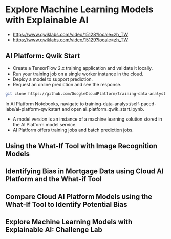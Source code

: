 # Explore Machine Learning Models with Explainable AI

- https://www.qwiklabs.com/video/15128?locale=zh_TW
- https://www.qwiklabs.com/video/15129?locale=zh_TW

## AI Platform: Qwik Start

- Create a TensorFlow 2.x training application and validate it locally.
- Run your training job on a single worker instance in the cloud.
- Deploy a model to support prediction.
- Request an online prediction and see the response.

```bash
git clone https://github.com/GoogleCloudPlatform/training-data-analyst
```

In AI Platform Notebooks, navigate to training-data-analyst/self-paced-labs/ai-platform-qwikstart and open ai_platform_qwik_start.ipynb.

- A model version is an instance of a machine learning solution stored in the AI Platform model service.
- AI Platform offers training jobs and batch prediction jobs.

## Using the What-If Tool with Image Recognition Models

## Identifying Bias in Mortgage Data using Cloud AI Platform and the What-if Tool

## Compare Cloud AI Platform Models using the What-If Tool to Identify Potential Bias

## Explore Machine Learning Models with Explainable AI: Challenge Lab
